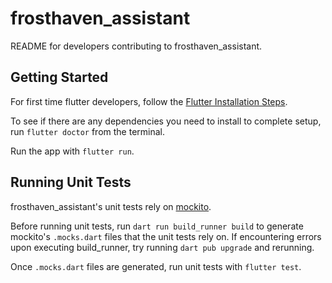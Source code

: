 # frosthaven_assistant

README for developers contributing to frosthaven_assistant.

## Getting Started

For first time flutter developers, follow the [Flutter Installation Steps](https://docs.flutter.dev/get-started/install).

To see if there are any dependencies you need to install to complete setup, run `flutter doctor` from the terminal.

Run the app with `flutter run`.

## Running Unit Tests

frosthaven_assistant's unit tests rely on [mockito](https://github.com/dart-lang/mockito).

Before running unit tests, run `dart run build_runner build` to generate mockito's `.mocks.dart` files that the unit tests rely on. If encountering errors upon executing build_runner, try running `dart pub upgrade` and rerunning.

Once `.mocks.dart` files are generated, run unit tests with `flutter test`.
